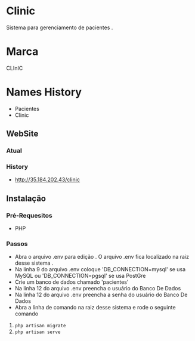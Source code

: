 # Clinic
Sistema para gerenciamento de pacientes .
# Marca
CLInIC
# Names History
- Pacientes
- Clinic
## WebSite
### Atual
### History
* http://35.184.202.43/clinic
## Instalação
### Pré-Requesitos
* PHP
### Passos
* Abra o arquivo .env para edição . O arquivo .env fica localizado na raiz desse sistema .
* Na linha 9 do arquivo .env coloque 'DB_CONNECTION=mysql' se usa MySQL ou 'DB_CONNECTION=pgsql' se usa PostGre
* Crie um banco de dados chamado 'pacientes'
* Na linha 12 do arquivo .env preencha o usuário do Banco De Dados
* Na linha 12 do arquivo .env preencha a senha do usuário do Banco De Dados
* Abra a linha de comando na raiz desse sistema e rode o seguinte comando
1. `php artisan migrate`
2. `php artisan serve`
